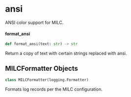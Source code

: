 <a id="ansi"></a>

# ansi

ANSI color support for MILC.

<a id="ansi.format_ansi"></a>

#### format\_ansi

```python
def format_ansi(text: str) -> str
```

Return a copy of text with certain strings replaced with ansi.

<a id="ansi.MILCFormatter"></a>

## MILCFormatter Objects

```python
class MILCFormatter(logging.Formatter)
```

Formats log records per the MILC configuration.

